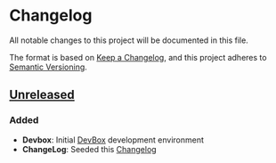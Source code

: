# Changelog

All notable changes to this project will be documented in this file.

The format is based on [Keep a Changelog](https://keepachangelog.com/en/1.1.0/),
and this project adheres to [Semantic Versioning](https://semver.org/spec/v2.0.0.html).

## [Unreleased]

### Added

- **Devbox**: Initial [DevBox](https://www.jetify.com/devbox) development environment
- **ChangeLog**: Seeded this [Changelog](https://keepachangelog.com/)

[unreleased]: https://github.com/petersellars/base-repo-template/compare/main...HEAD